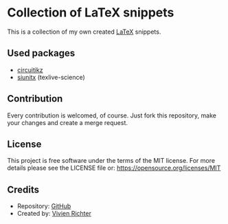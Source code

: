 # Collection of LaTeX snippets
This is a collection of my own created [LaTeX](https://www.latex-project.org) snippets.

## Used packages
 * [circuitikz](https://ctan.org/pkg/circuitikz)
 * [siunitx](https://ctan.org/pkg/siunitx) (texlive-science)

## Contribution
Every contribution is welcomed, of course.
Just fork this repository, make your changes and create a merge request.

## License
This project is free software under the terms of the MIT license.
For more details please see the LICENSE file or: https://opensource.org/licenses/MIT

## Credits
 * Repository: [GitHub](https://github.com/vivi90/latex-snippets.git)
 * Created by: [Vivien Richter](https://github.com/vivi90)
